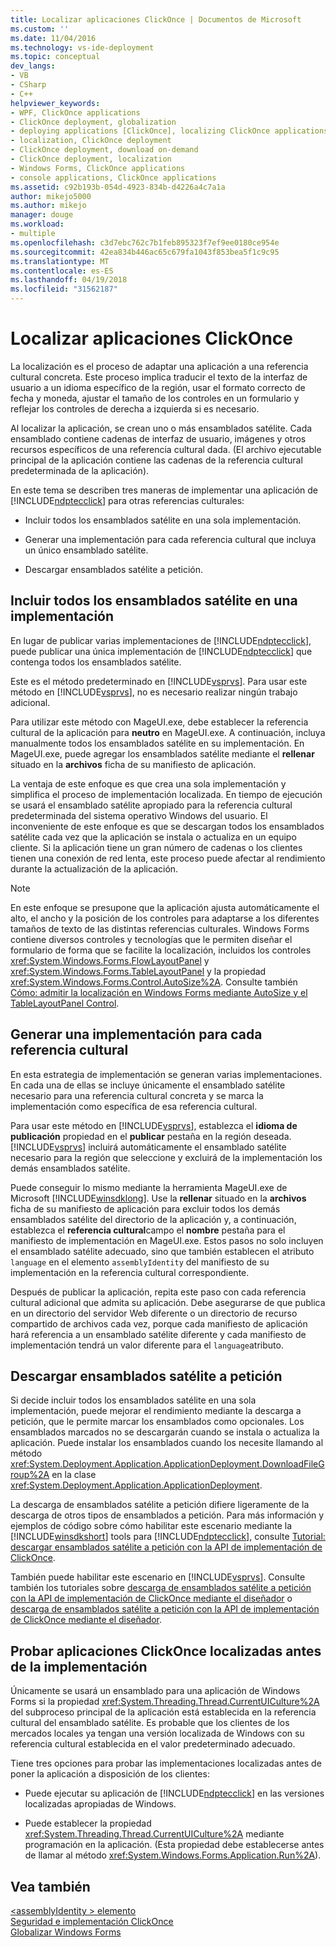 ```yaml
---
title: Localizar aplicaciones ClickOnce | Documentos de Microsoft
ms.custom: ''
ms.date: 11/04/2016
ms.technology: vs-ide-deployment
ms.topic: conceptual
dev_langs:
- VB
- CSharp
- C++
helpviewer_keywords:
- WPF, ClickOnce applications
- ClickOnce deployment, globalization
- deploying applications [ClickOnce], localizing ClickOnce applications
- localization, ClickOnce deployment
- ClickOnce deployment, download on-demand
- ClickOnce deployment, localization
- Windows Forms, ClickOnce applications
- console applications, ClickOnce applications
ms.assetid: c92b193b-054d-4923-834b-d4226a4c7a1a
author: mikejo5000
ms.author: mikejo
manager: douge
ms.workload:
- multiple
ms.openlocfilehash: c3d7ebc762c7b1feb895323f7ef9ee0180ce954e
ms.sourcegitcommit: 42ea834b446ac65c679fa1043f853bea5f1c9c95
ms.translationtype: MT
ms.contentlocale: es-ES
ms.lasthandoff: 04/19/2018
ms.locfileid: "31562187"
---
```

# <a name="localizing-clickonce-applications"></a>Localizar aplicaciones ClickOnce
La localización es el proceso de adaptar una aplicación a una referencia cultural concreta. Este proceso implica traducir el texto de la interfaz de usuario a un idioma específico de la región, usar el formato correcto de fecha y moneda, ajustar el tamaño de los controles en un formulario y reflejar los controles de derecha a izquierda si es necesario.  
  
 Al localizar la aplicación, se crean uno o más ensamblados satélite. Cada ensamblado contiene cadenas de interfaz de usuario, imágenes y otros recursos específicos de una referencia cultural dada. (El archivo ejecutable principal de la aplicación contiene las cadenas de la referencia cultural predeterminada de la aplicación).  
  
 En este tema se describen tres maneras de implementar una aplicación de [!INCLUDE[ndptecclick](../deployment/includes/ndptecclick_md.md)] para otras referencias culturales:  
  
-   Incluir todos los ensamblados satélite en una sola implementación.  
  
-   Generar una implementación para cada referencia cultural que incluya un único ensamblado satélite.  
  
-   Descargar ensamblados satélite a petición.  
  
## <a name="including-all-satellite-assemblies-in-a-deployment"></a>Incluir todos los ensamblados satélite en una implementación  
 En lugar de publicar varias implementaciones de [!INCLUDE[ndptecclick](../deployment/includes/ndptecclick_md.md)], puede publicar una única implementación de [!INCLUDE[ndptecclick](../deployment/includes/ndptecclick_md.md)] que contenga todos los ensamblados satélite.  
  
 Este es el método predeterminado en [!INCLUDE[vsprvs](../code-quality/includes/vsprvs_md.md)]. Para usar este método en [!INCLUDE[vsprvs](../code-quality/includes/vsprvs_md.md)], no es necesario realizar ningún trabajo adicional.  
  
 Para utilizar este método con MageUI.exe, debe establecer la referencia cultural de la aplicación para **neutro** en MageUI.exe. A continuación, incluya manualmente todos los ensamblados satélite en su implementación. En MageUI.exe, puede agregar los ensamblados satélite mediante el **rellenar** situado en la **archivos** ficha de su manifiesto de aplicación.  
  
 La ventaja de este enfoque es que crea una sola implementación y simplifica el proceso de implementación localizada. En tiempo de ejecución se usará el ensamblado satélite apropiado para la referencia cultural predeterminada del sistema operativo Windows del usuario. El inconveniente de este enfoque es que se descargan todos los ensamblados satélite cada vez que la aplicación se instala o actualiza en un equipo cliente. Si la aplicación tiene un gran número de cadenas o los clientes tienen una conexión de red lenta, este proceso puede afectar al rendimiento durante la actualización de la aplicación.  
  
> [!NOTE]
>  En este enfoque se presupone que la aplicación ajusta automáticamente el alto, el ancho y la posición de los controles para adaptarse a los diferentes tamaños de texto de las distintas referencias culturales. Windows Forms contiene diversos controles y tecnologías que le permiten diseñar el formulario de forma que se facilite la localización, incluidos los controles <xref:System.Windows.Forms.FlowLayoutPanel> y <xref:System.Windows.Forms.TableLayoutPanel> y la propiedad <xref:System.Windows.Forms.Control.AutoSize%2A>.  Consulte también [Cómo: admitir la localización en Windows Forms mediante AutoSize y el TableLayoutPanel Control](http://msdn.microsoft.com/library/1zkt8b33\(v=vs.110\)).  
  
## <a name="generate-one-deployment-for-each-culture"></a>Generar una implementación para cada referencia cultural  
 En esta estrategia de implementación se generan varias implementaciones. En cada una de ellas se incluye únicamente el ensamblado satélite necesario para una referencia cultural concreta y se marca la implementación como específica de esa referencia cultural.  
  
 Para usar este método en [!INCLUDE[vsprvs](../code-quality/includes/vsprvs_md.md)], establezca el **idioma de publicación** propiedad en el **publicar** pestaña en la región deseada. [!INCLUDE[vsprvs](../code-quality/includes/vsprvs_md.md)] incluirá automáticamente el ensamblado satélite necesario para la región que seleccione y excluirá de la implementación los demás ensamblados satélite.  
  
 Puede conseguir lo mismo mediante la herramienta MageUI.exe de Microsoft [!INCLUDE[winsdklong](../deployment/includes/winsdklong_md.md)]. Use la **rellenar** situado en la **archivos** ficha de su manifiesto de aplicación para excluir todos los demás ensamblados satélite del directorio de la aplicación y, a continuación, establezca el **referencia cultural**campo el **nombre** pestaña para el manifiesto de implementación en MageUI.exe. Estos pasos no solo incluyen el ensamblado satélite adecuado, sino que también establecen el atributo `language` en el elemento `assemblyIdentity` del manifiesto de su implementación en la referencia cultural correspondiente.  
  
 Después de publicar la aplicación, repita este paso con cada referencia cultural adicional que admita su aplicación. Debe asegurarse de que publica en un directorio del servidor Web diferente o un directorio de recurso compartido de archivos cada vez, porque cada manifiesto de aplicación hará referencia a un ensamblado satélite diferente y cada manifiesto de implementación tendrá un valor diferente para el `language`atributo.  
  
## <a name="downloading-satellite-assemblies-on-demand"></a>Descargar ensamblados satélite a petición  
 Si decide incluir todos los ensamblados satélite en una sola implementación, puede mejorar el rendimiento mediante la descarga a petición, que le permite marcar los ensamblados como opcionales. Los ensamblados marcados no se descargarán cuando se instala o actualiza la aplicación. Puede instalar los ensamblados cuando los necesite llamando al método <xref:System.Deployment.Application.ApplicationDeployment.DownloadFileGroup%2A> en la clase <xref:System.Deployment.Application.ApplicationDeployment>.  
  
 La descarga de ensamblados satélite a petición difiere ligeramente de la descarga de otros tipos de ensamblados a petición. Para más información y ejemplos de código sobre cómo habilitar este escenario mediante la [!INCLUDE[winsdkshort](../debugger/debug-interface-access/includes/winsdkshort_md.md)] tools para [!INCLUDE[ndptecclick](../deployment/includes/ndptecclick_md.md)], consulte [Tutorial: descargar ensamblados satélite a petición con la API de implementación de ClickOnce](../deployment/walkthrough-downloading-satellite-assemblies-on-demand-with-the-clickonce-deployment-api.md).  
  
 También puede habilitar este escenario en [!INCLUDE[vsprvs](../code-quality/includes/vsprvs_md.md)].  Consulte también los tutoriales sobre [descarga de ensamblados satélite a petición con la API de implementación de ClickOnce mediante el diseñador](http://msdn.microsoft.com/library/ms366788\(v=vs.110\)) o [descarga de ensamblados satélite a petición con la API de implementación de ClickOnce mediante el diseñador](http://msdn.microsoft.com/library/ms366788\(v=vs.120\)).  
  
## <a name="testing-localized-clickonce-applications-before-deployment"></a>Probar aplicaciones ClickOnce localizadas antes de la implementación  
 Únicamente se usará un ensamblado para una aplicación de Windows Forms si la propiedad <xref:System.Threading.Thread.CurrentUICulture%2A> del subproceso principal de la aplicación está establecida en la referencia cultural del ensamblado satélite. Es probable que los clientes de los mercados locales ya tengan una versión localizada de Windows con su referencia cultural establecida en el valor predeterminado adecuado.  
  
 Tiene tres opciones para probar las implementaciones localizadas antes de poner la aplicación a disposición de los clientes:  
  
-   Puede ejecutar su aplicación de [!INCLUDE[ndptecclick](../deployment/includes/ndptecclick_md.md)] en las versiones localizadas apropiadas de Windows.  
  
-   Puede establecer la propiedad <xref:System.Threading.Thread.CurrentUICulture%2A> mediante programación en la aplicación. (Esta propiedad debe establecerse antes de llamar al método <xref:System.Windows.Forms.Application.Run%2A>).  
  
## <a name="see-also"></a>Vea también  
 [\<assemblyIdentity > elemento](../deployment/assemblyidentity-element-clickonce-deployment.md)   
 [Seguridad e implementación ClickOnce](../deployment/clickonce-security-and-deployment.md)   
 [Globalizar Windows Forms](/dotnet/framework/winforms/advanced/globalizing-windows-forms)